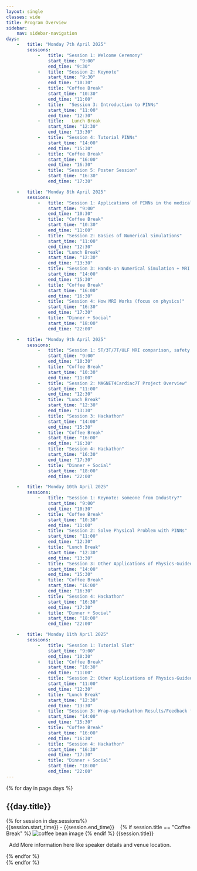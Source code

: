 ```yaml
---
layout: single
classes: wide
title: Program Overview
sidebar:
    nav: sidebar-navigation
days:
    -   title: "Monday 7th April 2025"
        sessions:
            -   title: "Session 1: Welcome Ceremony"
                start_time: "9:00"
                end_time: "9:30"
            -   title: "Session 2: Keynote"
                start_time: "9:30"
                end_time: "10:30"
            -   title: "Coffee Break"
                start_time: "10:30"
                end_time: "11:00"
            -   title:  "Session 3: Introduction to PINNs"
                start_time: "11:00"
                end_time: "12:30"
            -   title:   Lunch Break
                start_time: "12:30"
                end_time: "13:30"
            -   title: "Session 4: Tutorial PINNs"
                start_time: "14:00"
                end_time: "15:30"
            -   title: "Coffee Break"
                start_time: "16:00"
                end_time: "16:30"
            -   title: "Session 5: Poster Session"
                start_time: "16:30"
                end_time: "17:30"

    -   title: "Monday 8th April 2025"
        sessions:
            -   title: "Session 1: Applications of PINNs in the medical field"
                start_time: "9:00"
                end_time: "10:30"
            -   title: "Coffee Break"
                start_time: "10:30"
                end_time: "11:00"
            -   title: "Session 2: Basics of Numerical Simulations"
                start_time: "11:00"
                end_time: "12:30"
            -   title: "Lunch Break"
                start_time: "12:30"
                end_time: "13:30"
            -   title: "Session 3: Hands-on Numerical Simulation + MRI Demo"
                start_time: "14:00"
                end_time: "15:30"
            -   title: "Coffee Break"
                start_time: "16:00"
                end_time: "16:30"
            -   title: "Session 4: How MRI Works (focus on physics)"
                start_time: "16:30"
                end_time: "17:30"
            -   title: "Dinner + Social"
                start_time: "18:00"
                end_time: "22:00"

    -   title: "Monday 9th April 2025"
        sessions:
            -   title: "Session 1: 5T/3T/7T/ULF MRI comparison, safety and other issues"
                start_time: "9:00"
                end_time: "10:30"
            -   title: "Coffee Break"
                start_time: "10:30"
                end_time: "11:00"
            -   title: "Session 2: MAGNET4Cardiac7T Project Overview"
                start_time: "11:00"
                end_time: "12:30"
            -   title: "Lunch Break"
                start_time: "12:30"
                end_time: "13:30"
            -   title: "Session 3: Hackathon"
                start_time: "14:00"
                end_time: "15:30"
            -   title: "Coffee Break"
                start_time: "16:00"
                end_time: "16:30"
            -   title: "Session 4: Hackathon"
                start_time: "16:30"
                end_time: "17:30"
            -   title: "Dinner + Social"
                start_time: "18:00"
                end_time: "22:00"

    -   title: "Monday 10th April 2025"
        sessions:
            -   title: "Session 1: Keynote: someone from Industry?"
                start_time: "9:00"
                end_time: "10:30"
            -   title: "Coffee Break"
                start_time: "10:30"
                end_time: "11:00"
            -   title: "Session 2: Solve Physical Problem with PINNs"
                start_time: "11:00"
                end_time: "12:30"
            -   title: "Lunch Break"
                start_time: "12:30"
                end_time: "13:30"
            -   title: "Session 3: Other Applications of Physics-Guided/-Inspired/-Informed DL"
                start_time: "14:00"
                end_time: "15:30"
            -   title: "Coffee Break"
                start_time: "16:00"
                end_time: "16:30"
            -   title: "Session 4: Hackathon"
                start_time: "16:30"
                end_time: "17:30"
            -   title: "Dinner + Social"
                start_time: "18:00"
                end_time: "22:00"

    -   title: "Monday 11th April 2025"
        sessions:
            -   title: "Session 1: Tutorial Slot"
                start_time: "9:00"
                end_time: "10:30"
            -   title: "Coffee Break"
                start_time: "10:30"
                end_time: "11:00"
            -   title: "Session 2: Other Applications of Physics-Guided/-Inspired/-Informed DL"
                start_time: "11:00"
                end_time: "12:30"
            -   title: "Lunch Break"
                start_time: "12:30"
                end_time: "13:30"
            -   title: "Session 3: Wrap-up/Hackathon Results/Feedback for Summer School"
                start_time: "14:00"
                end_time: "15:30"
            -   title: "Coffee Break"
                start_time: "16:00"
                end_time: "16:30"
            -   title: "Session 4: Hackathon"
                start_time: "16:30"
                end_time: "17:30"
            -   title: "Dinner + Social"
                start_time: "18:00"
                end_time: "22:00"
---
```




<div>
    {% for day in page.days %}
        <div class="spring-school-day">
            <h2>{{day.title}}</h2>
            {% for session in day.sessions%}
                <div class="session-box" style="">
                    <div class="session-title" style="">
                        <span>{{session.start_time}} - {{session.end_time}}</span>
                        <span style="margin-left: 12px">
                            {% if session.title == "Coffee Break" %}
                                <img class="coffee-break" alt="coffee bean image" src="{{'/assets/img/coffee.png' | relative_url}}">
                            {% endif %}
                            {{session.title}}
                        </span>
                    </div>
                    <div class="more-information-section" style="">
                        <p style="margin-left: 8px">Add More information here like speaker details and venue location.</p>
                    </div>
                </div>
            {% endfor %}
        </div>
    {% endfor %}
</div>
